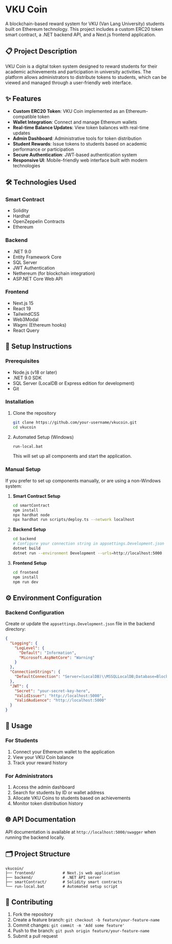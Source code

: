 # VKU Coin

A blockchain-based reward system for VKU (Van Lang University) students built on Ethereum technology. This project includes a custom ERC20 token smart contract, a .NET backend API, and a Next.js frontend application.

## 📋 Project Description

VKU Coin is a digital token system designed to reward students for their academic achievements and participation in university activities. The platform allows administrators to distribute tokens to students, which can be viewed and managed through a user-friendly web interface.

## ✨ Features

- **Custom ERC20 Token**: VKU Coin implemented as an Ethereum-compatible token
- **Wallet Integration**: Connect and manage Ethereum wallets
- **Real-time Balance Updates**: View token balances with real-time updates
- **Admin Dashboard**: Administrative tools for token distribution
- **Student Rewards**: Issue tokens to students based on academic performance or participation
- **Secure Authentication**: JWT-based authentication system
- **Responsive UI**: Mobile-friendly web interface built with modern technologies

## 🛠️ Technologies Used

### Smart Contract

- Solidity
- Hardhat
- OpenZeppelin Contracts
- Ethereum

### Backend

- .NET 9.0
- Entity Framework Core
- SQL Server
- JWT Authentication
- Nethereum (for blockchain integration)
- ASP.NET Core Web API

### Frontend

- Next.js 15
- React 19
- TailwindCSS
- Web3Modal
- Wagmi (Ethereum hooks)
- React Query

## 🚀 Setup Instructions

### Prerequisites

- Node.js (v18 or later)
- .NET 9.0 SDK
- SQL Server (LocalDB or Express edition for development)
- Git

### Installation

1. Clone the repository

   ```bash
   git clone https://github.com/your-username/vkucoin.git
   cd vkucoin
   ```

2. Automated Setup (Windows)
   ```bash
   run-local.bat
   ```
   This will set up all components and start the application.

### Manual Setup

If you prefer to set up components manually, or are using a non-Windows system:

1. **Smart Contract Setup**

   ```bash
   cd smartContract
   npm install
   npx hardhat node
   npx hardhat run scripts/deploy.ts --network localhost
   ```

2. **Backend Setup**

   ```bash
   cd backend
   # Configure your connection string in appsettings.Development.json
   dotnet build
   dotnet run --environment Development --urls=http://localhost:5000
   ```

3. **Frontend Setup**
   ```bash
   cd frontend
   npm install
   npm run dev
   ```

## ⚙️ Environment Configuration

### Backend Configuration

Create or update the `appsettings.Development.json` file in the backend directory:

```json
{
  "Logging": {
    "LogLevel": {
      "Default": "Information",
      "Microsoft.AspNetCore": "Warning"
    }
  },
  "ConnectionStrings": {
    "DefaultConnection": "Server=(LocalDB)\\MSSQLLocalDB;Database=BlockchainVku;Trusted_Connection=True;TrustServerCertificate=True;MultipleActiveResultSets=true"
  },
  "JWT": {
    "Secret": "your-secret-key-here",
    "ValidIssuer": "http://localhost:5000",
    "ValidAudience": "http://localhost:5000"
  }
}
```

## 📝 Usage

### For Students

1. Connect your Ethereum wallet to the application
2. View your VKU Coin balance
3. Track your reward history

### For Administrators

1. Access the admin dashboard
2. Search for students by ID or wallet address
3. Allocate VKU Coins to students based on achievements
4. Monitor token distribution history

## 🌐 API Documentation

API documentation is available at `http://localhost:5000/swagger` when running the backend locally.

## 🗂️ Project Structure

```
vkucoin/
├── frontend/            # Next.js web application
├── backend/             # .NET API server
├── smartContract/       # Solidity smart contracts
└── run-local.bat        # Automated setup script
```

## 🤝 Contributing

1. Fork the repository
2. Create a feature branch: `git checkout -b feature/your-feature-name`
3. Commit changes: `git commit -m 'Add some feature'`
4. Push to the branch: `git push origin feature/your-feature-name`
5. Submit a pull request
